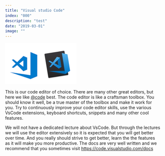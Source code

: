 ```yaml
---
title: "Visual studio Code"
index: "000"
description: "test"
date: "2019-03-01"
image: ""
---
```


[![](vs-code4.png)](https://code.visualstudio.com/)

This is our code editor of choice. There are many other great editors, but here we like <a href="https://twitter.com/code" target="_blank">@code</a> best. The code editor is like a craftsman toolbox. You should know it well, be a true master of the toolbox and make it work for you. Try to continuously improve your code editor skills, use the various VsCode extensions, keyboard shortcuts, snippets and many other cool features.

We will not have a dedicated lecture about VsCode. But through the lectures we will use the editor extensively so it is expected that you will get better over time. And you really should strive to get better, learn the the features as it will make you more productive.
The docs are very well written and we recommend that you sometimes visit https://code.visualstudio.com/docs
